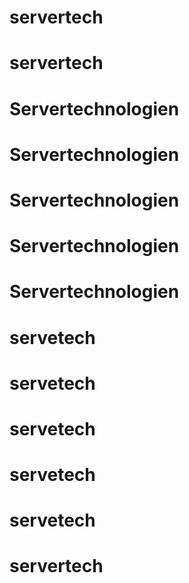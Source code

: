 # servertech
# servertech
# Servertechnologien
# Servertechnologien
# Servertechnologien
# Servertechnologien
# Servertechnologien
# servetech
# servetech
# servetech
# servetech
# servetech
# servertech
